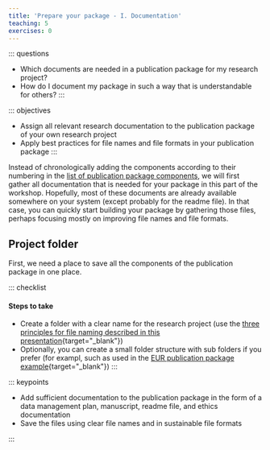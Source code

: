 ```yaml
---
title: 'Prepare your package - I. Documentation'
teaching: 5
exercises: 0
---
```


::: questions
-   Which documents are needed in a publication package for my research project?
-   How do I document my package in such a way that is understandable for others?
:::

::: objectives
-   Assign all relevant research documentation to the publication package of your own research project
-   Apply best practices for file names and file formats in your publication package
:::

Instead of chronologically adding the components according to their numbering in the [list of publication package components](introduction.Rmd##the-contents-of-a-publication-package), we will first gather all documentation that is needed for your package in this part of the workshop. Hopefully, most of these documents are already available somewhere on your system (except probably for the readme file). In that case, you can quickly start building your package by gathering those files, perhaps focusing mostly on improving file names and file formats.

## Project folder

First, we need a place to save all the components of the publication package in one place.

::: checklist
#### Steps to take

-   Create a folder with a clear name for the research project (use the [three principles for file naming described in this presentation](https://doi.org/10.5281/zenodo.7551576){target="_blank"})
-   Optionally, you can create a small folder structure with sub folders if you prefer (for exampl, such as used in the [EUR publication package example](https://doi.org/10.5281/zenodo.7956600){target="_blank"})
:::


::: keypoints
-   Add sufficient documentation to the publication package in the form of a data management plan, manuscript, readme file, and ethics documentation
-   Save the files using clear file names and in sustainable file formats

:::

